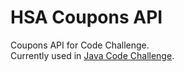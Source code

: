 # HSA Coupons API
Coupons API for Code Challenge.  
Currently used in [Java Code Challenge](https://github.com/concretesolutions/java-recruiting-hsa).
